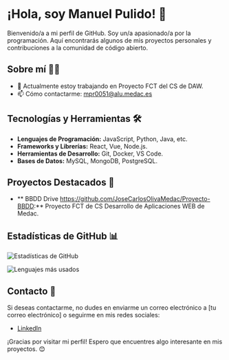 # ¡Hola, soy Manuel Pulido! 👋

Bienvenido/a a mi perfil de GitHub. Soy un/a apasionado/a por la programación. Aquí encontrarás algunos de mis proyectos personales y contribuciones a la comunidad de código abierto.

## Sobre mí 🧑‍💻

- 🔭 Actualmente estoy trabajando en Proyecto FCT del CS de DAW.
- 📫 Cómo contactarme: mpr0051@alu.medac.es


## Tecnologías y Herramientas 🛠️

- **Lenguajes de Programación:** JavaScript, Python, Java, etc.
- **Frameworks y Librerías:** React, Vue, Node.js.
- **Herramientas de Desarrollo:** Git, Docker, VS Code.
- **Bases de Datos:** MySQL, MongoDB, PostgreSQL.

## Proyectos Destacados 🚀

- ** BBDD Drive https://github.com/JoseCarlosOlivaMedac/Proyecto-BBDD:** Proyecto FCT de CS Desarrollo de Aplicaciones WEB de Medac.


## Estadísticas de GitHub 📊

![Estadísticas de GitHub](https://github-readme-stats.vercel.app/api?username=ManuelPulidoMEDAC&show_icons=true&theme=radical)

![Lenguajes más usados](https://github-readme-stats.vercel.app/api/top-langs/?username=ManuelPulidoMEDAC&layout=compact&theme=radical)

## Contacto 📧

Si deseas contactarme, no dudes en enviarme un correo electrónico a [tu correo electrónico] o seguirme en mis redes sociales:

- [LinkedIn](https://www.linkedin.com/in/mpulidoroldan/)

¡Gracias por visitar mi perfil! Espero que encuentres algo interesante en mis proyectos. 😊
